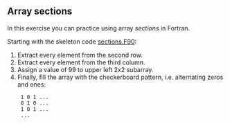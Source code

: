 ## Array sections

In this exercise you can practice using array *sections* in Fortran. 

Starting with the skeleton code [sections.F90](sections.F90):

1. Extract every element from the second row.
2. Extract every element from the third column.
3. Assign a value of 99 to upper left 2x2 subarray.
4. Finally, fill the array with the checkerboard pattern, i.e. alternating 
   zeros and ones:
   ```
    1 0 1 ...
    0 1 0 ...
    1 0 1 ...
    ...
    ```
